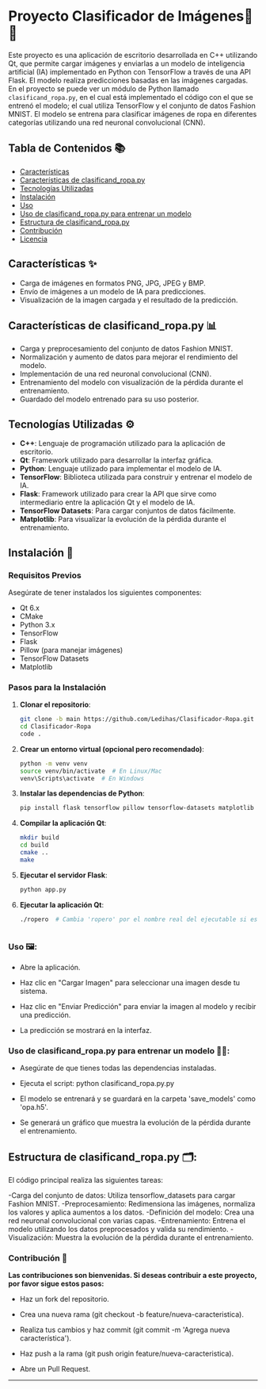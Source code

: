 
# Proyecto Clasificador de Imágenes🧥👗

<p>

Este proyecto es una aplicación de escritorio desarrollada en C++ utilizando Qt, que permite cargar imágenes y enviarlas a un modelo de inteligencia artificial (IA) implementado en Python con TensorFlow a través de una API Flask. El modelo realiza predicciones basadas en las imágenes cargadas. En el proyecto se puede ver un módulo de Python llamado `clasificand_ropa.py`, en el cual está implementado el código con el que se entrenó el modelo; el cual utiliza TensorFlow y el conjunto de datos Fashion MNIST. El modelo se entrena para clasificar imágenes de ropa en diferentes categorías utilizando una red neuronal convolucional (CNN).

</p>

## Tabla de Contenidos 📚

- [Características](#características)
- [Características de clasificand_ropa.py](#características-de-clasificand_ropa.py)
- [Tecnologías Utilizadas](#tecnologías-utilizadas)
- [Instalación](#instalación)
- [Uso](#uso)
- [Uso de clasificand_ropa.py para entrenar un modelo](#uso-de-clasificand_ropa.py-para-entrenar-un-modelo)
- [Estructura de clasificand_ropa.py](#estructura-de-clasificand_ropa.py)
- [Contribución](#contribución)
- [Licencia](#licencia)

## Características ✨

- Carga de imágenes en formatos PNG, JPG, JPEG y BMP.
- Envío de imágenes a un modelo de IA para predicciones.
- Visualización de la imagen cargada y el resultado de la predicción.


## Características de clasificand_ropa.py 📊

- Carga y preprocesamiento del conjunto de datos Fashion MNIST.
- Normalización y aumento de datos para mejorar el rendimiento del modelo.
- Implementación de una red neuronal convolucional (CNN).
- Entrenamiento del modelo con visualización de la pérdida durante el entrenamiento.
- Guardado del modelo entrenado para su uso posterior.

## Tecnologías Utilizadas ⚙️

- **C++**: Lenguaje de programación utilizado para la aplicación de escritorio.
- **Qt**: Framework utilizado para desarrollar la interfaz gráfica.
- **Python**: Lenguaje utilizado para implementar el modelo de IA.
- **TensorFlow**: Biblioteca utilizada para construir y entrenar el modelo de IA.
- **Flask**: Framework utilizado para crear la API que sirve como intermediario entre la aplicación Qt y el modelo de IA.
- **TensorFlow Datasets**: Para cargar conjuntos de datos fácilmente.
- **Matplotlib**: Para visualizar la evolución de la pérdida durante el entrenamiento.

## Instalación 🚀

### Requisitos Previos

Asegúrate de tener instalados los siguientes componentes:

- Qt 6.x
- CMake
- Python 3.x
- TensorFlow
- Flask
- Pillow (para manejar imágenes)
- TensorFlow Datasets
- Matplotlib

### Pasos para la Instalación

1. **Clonar el repositorio**:
   ```bash
   git clone -b main https://github.com/Ledihas/Clasificador-Ropa.git
   cd Clasificador-Ropa
   code .
   
   
2. **Crear un entorno virtual (opcional pero recomendado)**:

      ```bash
      python -m venv venv
      source venv/bin/activate  # En Linux/Mac
      venv\Scripts\activate  # En Windows

3. **Instalar las dependencias de Python**:

    ```bash 
    pip install flask tensorflow pillow tensorflow-datasets matplotlib

    
4. **Compilar la aplicación Qt**:

    ```bash    
    mkdir build
    cd build
    cmake ..
    make

5. **Ejecutar el servidor Flask**:
    ```bash
    python app.py


6. **Ejecutar la aplicación Qt**:
    ```bash
    ./ropero  # Cambia 'ropero' por el nombre real del ejecutable si es diferente.



### Uso 🖼️:
<ul>
    <li><p>Abre la aplicación.</p></li>
    <li><p>Haz clic en "Cargar Imagen" para seleccionar una imagen desde tu sistema.</p></li>
    <li><p>Haz clic en "Enviar Predicción" para enviar la imagen al modelo y recibir una predicción.</p></li>
    <li><p>La predicción se mostrará en la interfaz.</p></li>
</ul>

### Uso de clasificand_ropa.py para entrenar un modelo 🏋️‍♂️:
<ul>
    <li><p>Asegúrate de que tienes todas las dependencias instaladas.</p></li>
    <li><p>Ejecuta el script: python clasificand_ropa.py.py</p></li>
    <li><p>El modelo se entrenará y se guardará en la carpeta 'save_models' como 'opa.h5'.</p></li>
    <li><p>Se generará un gráfico que muestra la evolución de la pérdida durante el entrenamiento.</p></li>
</ul>

## Estructura de clasificand_ropa.py 🗂️:
El código principal realiza las siguientes tareas:

-Carga del conjunto de datos: Utiliza tensorflow_datasets para cargar Fashion MNIST.
-Preprocesamiento: Redimensiona las imágenes, normaliza los valores y aplica aumentos a los datos.
-Definición del modelo: Crea una red neuronal convolucional con varias capas.
-Entrenamiento: Entrena el modelo utilizando los datos preprocesados y valida su rendimiento.
-Visualización: Muestra la evolución de la pérdida durante el entrenamiento.



### Contribución 🤝

**Las contribuciones son bienvenidas. Si deseas contribuir a este proyecto, por favor sigue estos pasos:**

<ul>
   <li><p> Haz un fork del repositorio.</p></li>
    <li><p>Crea una nueva rama (git checkout -b feature/nueva-caracteristica).</p></li>
    <li><p>Realiza tus cambios y haz commit (git commit -m 'Agrega nueva característica').</p></li>
    <li><p>Haz push a la rama (git push origin feature/nueva-caracteristica).</p></li>
    <li><p>Abre un Pull Request.</p></li>
</ul>

<hr>   

